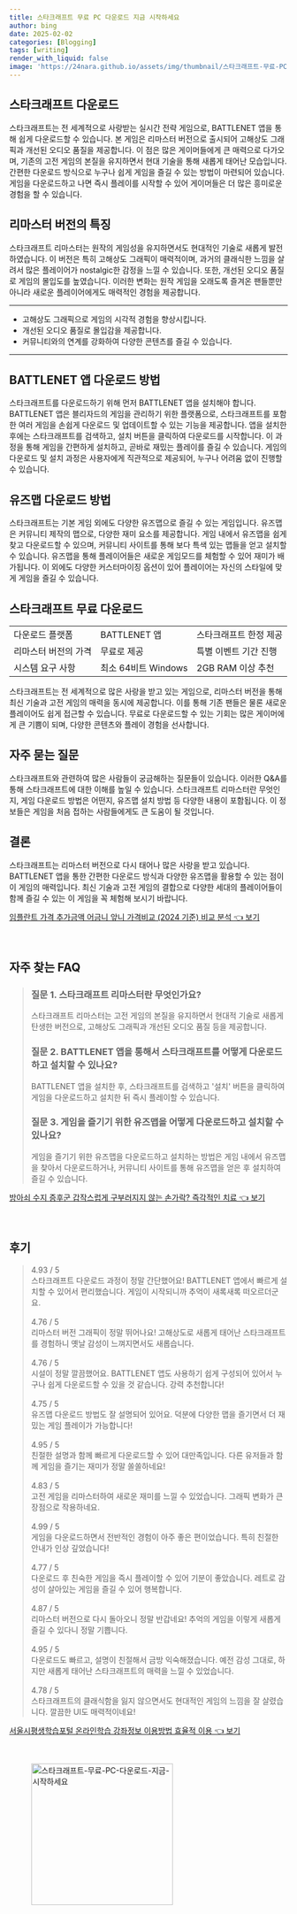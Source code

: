 ```yaml
---
title: 스타크래프트 무료 PC 다운로드 지금 시작하세요
author: bing
date: 2025-02-02
categories: [Blogging]
tags: [writing]
render_with_liquid: false
image: 'https://24nara.github.io/assets/img/thumbnail/스타크래프트-무료-PC-다운로드-지금-시작하세요.webp'
---
```



<h2 id='스타크래프트 다운로드'>스타크래프트 다운로드</h2>

<p>스타크래프트는 전 세계적으로 사랑받는 실시간 전략 게임으로, BATTLENET 앱을 통해 쉽게 다운로드할 수 있습니다. 본 게임은 리마스터 버전으로 출시되어 고해상도 그래픽과 개선된 오디오 품질을 제공합니다. 이 점은 많은 게이머들에게 큰 매력으로 다가오며, 기존의 고전 게임의 본질을 유지하면서 현대 기술을 통해 새롭게 태어난 모습입니다. 간편한 다운로드 방식으로 누구나 쉽게 게임을 즐길 수 있는 방법이 마련되어 있습니다. 게임을 다운로드하고 나면 즉시 플레이를 시작할 수 있어 게이머들은 더 많은 흥미로운 경험을 할 수 있습니다.</p>

<h2 id='리마스터 버전의 특징'>리마스터 버전의 특징</h2>

<p>스타크래프트 리마스터는 원작의 게임성을 유지하면서도 현대적인 기술로 새롭게 발전하였습니다. 이 버전은 특히 고해상도 그래픽이 매력적이며, 과거의 클래식한 느낌을 살려서 많은 플레이어가 nostalgic한 감정을 느낄 수 있습니다. 또한, 개선된 오디오 품질로 게임의 몰입도를 높였습니다. 이러한 변화는 원작 게임을 오래도록 즐겨온 팬들뿐만 아니라 새로운 플레이어에게도 매력적인 경험을 제공합니다.</p>

<hr />

<ul>
    <li>고해상도 그래픽으로 게임의 시각적 경험을 향상시킵니다.</li>
    <li>개선된 오디오 품질로 몰입감을 제공합니다.</li>
    <li>커뮤니티와의 연계를 강화하여 다양한 콘텐츠를 즐길 수 있습니다.</li>
</ul>

<hr />

<h2 id='BATTLENET 앱 다운로드 방법'>BATTLENET 앱 다운로드 방법</h2>

<p>스타크래프트를 다운로드하기 위해 먼저 BATTLENET 앱을 설치해야 합니다. BATTLENET 앱은 블리자드의 게임을 관리하기 위한 플랫폼으로, 스타크래프트를 포함한 여러 게임을 손쉽게 다운로드 및 업데이트할 수 있는 기능을 제공합니다. 앱을 설치한 후에는 스타크래프트를 검색하고, 설치 버튼을 클릭하여 다운로드를 시작합니다. 이 과정을 통해 게임을 간편하게 설치하고, 곧바로 재밌는 플레이를 즐길 수 있습니다. 게임의 다운로드 및 설치 과정은 사용자에게 직관적으로 제공되어, 누구나 어려움 없이 진행할 수 있습니다.</p>

<h2 id='유즈맵 다운로드 방법'>유즈맵 다운로드 방법</h2>

<p>스타크래프트는 기본 게임 외에도 다양한 유즈맵으로 즐길 수 있는 게임입니다. 유즈맵은 커뮤니티 제작의 맵으로, 다양한 재미 요소를 제공합니다. 게임 내에서 유즈맵을 쉽게 찾고 다운로드할 수 있으며, 커뮤니티 사이트를 통해 보다 특색 있는 맵들을 얻고 설치할 수 있습니다. 유즈맵을 통해 플레이어들은 새로운 게임모드를 체험할 수 있어 재미가 배가됩니다. 이 외에도 다양한 커스터마이징 옵션이 있어 플레이어는 자신의 스타일에 맞게 게임을 즐길 수 있습니다.</p>

<h2 id='스타크래프트 무료 다운로드'>스타크래프트 무료 다운로드</h2>

<table>
    <tr>
        <td>다운로드 플랫폼</td>
        <td>BATTLENET 앱</td>
        <td>스타크래프트 한정 제공</td>
    </tr>
    <tr>
        <td>리마스터 버전의 가격</td>
        <td>무료로 제공</td>
        <td>특별 이벤트 기간 진행</td>
    </tr>
    <tr>
        <td>시스템 요구 사항</td>
        <td>최소 64비트 Windows</td>
        <td>2GB RAM 이상 추천</td>
    </tr>
</table>

<p>스타크래프트는 전 세계적으로 많은 사랑을 받고 있는 게임으로, 리마스터 버전을 통해 최신 기술과 고전 게임의 매력을 동시에 제공합니다. 이를 통해 기존 팬들은 물론 새로운 플레이어도 쉽게 접근할 수 있습니다. 무료로 다운로드할 수 있는 기회는 많은 게이머에게 큰 기쁨이 되며, 다양한 콘텐츠와 플레이 경험을 선사합니다.</p>

<h2 id='자주 묻는 질문'>자주 묻는 질문</h2>

<p>스타크래프트와 관련하여 많은 사람들이 궁금해하는 질문들이 있습니다. 이러한 Q&A를 통해 스타크래프트에 대한 이해를 높일 수 있습니다. 스타크래프트 리마스터란 무엇인지, 게임 다운로드 방법은 어떤지, 유즈맵 설치 방법 등 다양한 내용이 포함됩니다. 이 정보들은 게임을 처음 접하는 사람들에게도 큰 도움이 될 것입니다.</p>

<h2 id='결론'>결론</h2>

<p>스타크래프트는 리마스터 버전으로 다시 태어나 많은 사랑을 받고 있습니다. BATTLENET 앱을 통한 간편한 다운로드 방식과 다양한 유즈맵을 활용할 수 있는 점이 이 게임의 매력입니다. 최신 기술과 고전 게임의 결합으로 다양한 세대의 플레이어들이 함께 즐길 수 있는 이 게임을 꼭 체험해 보시기 바랍니다.</p>


<p><a class="click-button" title="임플란트 가격 추가금액 어금니 앞니 가격비교 (2024 기준) 비교 분석" href="https://24nara.github.io/posts/%EC%9E%84%ED%94%8C%EB%9E%80%ED%8A%B8-%EA%B0%80%EA%B2%A9-%EC%B6%94%EA%B0%80%EA%B8%88%EC%95%A1-%EC%96%B4%EA%B8%88%EB%8B%88-%EC%95%9E%EB%8B%88-%EA%B0%80%EA%B2%A9%EB%B9%84%EA%B5%90-(2024-%EA%B8%B0%EC%A4%80)-%EB%B9%84%EA%B5%90-%EB%B6%84%EC%84%9D/" rel="dofollow">임플란트 가격 추가금액 어금니 앞니 가격비교 (2024 기준) 비교 분석 👈 보기</a></p><br>
<h2 id='자주_찾는_FAQ'>자주 찾는 FAQ</h2>
<div itemscope="" itemtype="https://schema.org/FAQPage"> 
<blockquote> 
<div itemscope="" itemprop="mainEntity" itemtype="https://schema.org/Question"> 
<h3 itemprop="name">질문 1. 스타크래프트 리마스터란 무엇인가요?</h3> 
<div itemscope="" itemprop="acceptedAnswer" itemtype="https://schema.org/Answer"> 
<span itemprop="text"> 
<p>스타크래프트 리마스터는 고전 게임의 본질을 유지하면서 현대적 기술로 새롭게 탄생한 버전으로, 고해상도 그래픽과 개선된 오디오 품질 등을 제공합니다.</p> 
</span> 
</div> 
</div> 
<div itemscope="" itemprop="mainEntity" itemtype="https://schema.org/Question"> 
<h3 itemprop="name">질문 2. BATTLENET 앱을 통해서 스타크래프트를 어떻게 다운로드하고 설치할 수 있나요?</h3> 
<div itemscope="" itemprop="acceptedAnswer" itemtype="https://schema.org/Answer"> 
<span itemprop="text"> 
<p>BATTLENET 앱을 설치한 후, 스타크래프트를 검색하고 '설치' 버튼을 클릭하여 게임을 다운로드하고 설치한 뒤 즉시 플레이할 수 있습니다.</p> 
</span> 
</div> 
</div> 
<div itemscope="" itemprop="mainEntity" itemtype="https://schema.org/Question"> 
<h3 itemprop="name">질문 3. 게임을 즐기기 위한 유즈맵을 어떻게 다운로드하고 설치할 수 있나요?</h3> 
<div itemscope="" itemprop="acceptedAnswer" itemtype="https://schema.org/Answer"> 
<span itemprop="text"> 
<p>게임을 즐기기 위한 유즈맵을 다운로드하고 설치하는 방법은 게임 내에서 유즈맵을 찾아서 다운로드하거나, 커뮤니티 사이트를 통해 유즈맵을 얻은 후 설치하여 즐길 수 있습니다.</p> 
</span> 
</div> 
</div> 
</blockquote> 
</div>
<p><a class="click-button" title="방아쇠 수지 증후군 갑작스럽게 구부러지지 않는 손가락? 즉각적인 치료" href="https://24nara.github.io/posts/%EB%B0%A9%EC%95%84%EC%87%A0-%EC%88%98%EC%A7%80-%EC%A6%9D%ED%9B%84%EA%B5%B0-%EA%B0%91%EC%9E%91%EC%8A%A4%EB%9F%BD%EA%B2%8C-%EA%B5%AC%EB%B6%80%EB%9F%AC%EC%A7%80%EC%A7%80-%EC%95%8A%EB%8A%94-%EC%86%90%EA%B0%80%EB%9D%BD-%EC%A6%89%EA%B0%81%EC%A0%81%EC%9D%B8-%EC%B9%98%EB%A3%8C/" rel="dofollow">방아쇠 수지 증후군 갑작스럽게 구부러지지 않는 손가락? 즉각적인 치료 👈 보기</a></p><br>
<h2 id='후기'>후기</h2>
<div itemscope itemtype="https://schema.org/Product">
  <blockquote>
  <div itemprop="review" itemscope itemtype="https://schema.org/Review">
      <div itemprop="reviewRating" itemscope itemtype="https://schema.org/Rating"> <span itemprop="ratingValue">4.93</span> / <span itemprop="bestRating">5</span> </div>
      <span itemprop="reviewBody">스타크래프트 다운로드 과정이 정말 간단했어요! BATTLENET 앱에서 빠르게 설치할 수 있어서 편리했습니다. 게임이 시작되니까 추억이 새록새록 떠오르더군요.</span>
  </div>
  <br>
  <div itemprop="review" itemscope itemtype="https://schema.org/Review">
      <div itemprop="reviewRating" itemscope itemtype="https://schema.org/Rating"> <span itemprop="ratingValue">4.76</span> / <span itemprop="bestRating">5</span> </div>
      <span itemprop="reviewBody">리마스터 버전 그래픽이 정말 뛰어나요! 고해상도로 새롭게 태어난 스타크래프트를 경험하니 옛날 감성이 느껴지면서도 새롭습니다.</span>
  </div>
  <br>
  <div itemprop="review" itemscope itemtype="https://schema.org/Review">
      <div itemprop="reviewRating" itemscope itemtype="https://schema.org/Rating"> <span itemprop="ratingValue">4.76</span> / <span itemprop="bestRating">5</span> </div>
      <span itemprop="reviewBody">시설이 정말 깔끔했어요. BATTLENET 앱도 사용하기 쉽게 구성되어 있어서 누구나 쉽게 다운로드할 수 있을 것 같습니다. 강력 추천합니다!</span>
  </div>
  <br>
  <div itemprop="review" itemscope itemtype="https://schema.org/Review">
      <div itemprop="reviewRating" itemscope itemtype="https://schema.org/Rating"> <span itemprop="ratingValue">4.75</span> / <span itemprop="bestRating">5</span> </div>
      <span itemprop="reviewBody">유즈맵 다운로드 방법도 잘 설명되어 있어요. 덕분에 다양한 맵을 즐기면서 더 재밌는 게임 플레이가 가능합니다!</span>
  </div>
  <br>
  <div itemprop="review" itemscope itemtype="https://schema.org/Review">
      <div itemprop="reviewRating" itemscope itemtype="https://schema.org/Rating"> <span itemprop="ratingValue">4.95</span> / <span itemprop="bestRating">5</span> </div>
      <span itemprop="reviewBody">친절한 설명과 함께 빠르게 다운로드할 수 있어 대만족입니다. 다른 유저들과 함께 게임을 즐기는 재미가 정말 쏠쏠하네요!</span>
  </div>
  <br>
  <div itemprop="review" itemscope itemtype="https://schema.org/Review">
      <div itemprop="reviewRating" itemscope itemtype="https://schema.org/Rating"> <span itemprop="ratingValue">4.83</span> / <span itemprop="bestRating">5</span> </div>
      <span itemprop="reviewBody">고전 게임을 리마스터하여 새로운 재미를 느낄 수 있었습니다. 그래픽 변화가 큰 장점으로 작용하네요.</span>
  </div>
  <br>
  <div itemprop="review" itemscope itemtype="https://schema.org/Review">
      <div itemprop="reviewRating" itemscope itemtype="https://schema.org/Rating"> <span itemprop="ratingValue">4.99</span> / <span itemprop="bestRating">5</span> </div>
      <span itemprop="reviewBody">게임을 다운로드하면서 전반적인 경험이 아주 좋은 편이었습니다. 특히 친절한 안내가 인상 깊었습니다!</span>
  </div>
  <br>
  <div itemprop="review" itemscope itemtype="https://schema.org/Review">
      <div itemprop="reviewRating" itemscope itemtype="https://schema.org/Rating"> <span itemprop="ratingValue">4.77</span> / <span itemprop="bestRating">5</span> </div>
      <span itemprop="reviewBody">다운로드 후 친숙한 게임을 즉시 플레이할 수 있어 기분이 좋았습니다. 레트로 감성이 살아있는 게임을 즐길 수 있어 행복합니다.</span>
  </div>
  <br>
  <div itemprop="review" itemscope itemtype="https://schema.org/Review">
      <div itemprop="reviewRating" itemscope itemtype="https://schema.org/Rating"> <span itemprop="ratingValue">4.87</span> / <span itemprop="bestRating">5</span> </div>
      <span itemprop="reviewBody">리마스터 버전으로 다시 돌아오니 정말 반갑네요! 추억의 게임을 이렇게 새롭게 즐길 수 있다니 정말 기쁩니다.</span>
  </div>
  <br>
  <div itemprop="review" itemscope itemtype="https://schema.org/Review">
      <div itemprop="reviewRating" itemscope itemtype="https://schema.org/Rating"> <span itemprop="ratingValue">4.95</span> / <span itemprop="bestRating">5</span> </div>
      <span itemprop="reviewBody">다운로드도 빠르고, 설명이 친절해서 금방 익숙해졌습니다. 예전 감성 그대로, 하지만 새롭게 태어난 스타크래프트의 매력을 느낄 수 있었습니다.</span>
  </div>
  <br>
  <div itemprop="review" itemscope itemtype="https://schema.org/Review">
      <div itemprop="reviewRating" itemscope itemtype="https://schema.org/Rating"> <span itemprop="ratingValue">4.78</span> / <span itemprop="bestRating">5</span> </div>
      <span itemprop="reviewBody">스타크래프트의 클래식함을 잃지 않으면서도 현대적인 게임의 느낌을 잘 살렸습니다. 깔끔한 UI도 매력적이네요!</span>
  </div>
  </blockquote>
</div>
<p><a class="click-button" title="서울시평생학습포털 온라인학습 강좌정보 이용방법 효율적 이용" href="https://24nara.github.io/posts/%EC%84%9C%EC%9A%B8%EC%8B%9C%ED%8F%89%EC%83%9D%ED%95%99%EC%8A%B5%ED%8F%AC%ED%84%B8-%EC%98%A8%EB%9D%BC%EC%9D%B8%ED%95%99%EC%8A%B5-%EA%B0%95%EC%A2%8C%EC%A0%95%EB%B3%B4-%EC%9D%B4%EC%9A%A9%EB%B0%A9%EB%B2%95-%ED%9A%A8%EC%9C%A8%EC%A0%81-%EC%9D%B4%EC%9A%A9/" rel="dofollow">서울시평생학습포털 온라인학습 강좌정보 이용방법 효율적 이용 👈 보기</a></p><br>
<figure class="image"><img src="https://24nara.github.io/assets/img/thumbnail/스타크래프트-무료-PC-다운로드-지금-시작하세요.webp" alt="스타크래프트-무료-PC-다운로드-지금-시작하세요" width="256" height="256"></figure>